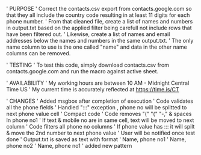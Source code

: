 ' PURPOSE
' Correct the contacts.csv export from contacts.google.com so that they all include the country code resulting in at least 11 digits for each phone number.
' From that cleaned file, create a list of names and numbers in output.txt based on the applied filter being carefull not include rows that have been filtered out.
' Likewise, create a list of names and email addresses below the names and numbers in the same output.txt.
' The only name column to use is the one called "name" and data in the other name columns can be removed.

' TESTING
' To test this code, simply download contacts.csv from contacts.google.com and run the macro against active sheet.

' AVAILABILITY
' My working hours are between 10 AM - Midnight Central Time US
' My current time is accurately reflected at https://time.is/CT

' CHANGES
' Added msgbox after completion of execution
' Code validates all the  phone fields
' Handled ":::"  exception , phone no will be splitted to next phone value cell 
' Compact code
' Code removes "("   "("   "-," & spaces In phone no1
' If  text & mobile no are  in same cell, text will be moved to next column
' Code filters all phone  no columns
' If phone value has ::: it will spilt & move the 2nd number to next phone value
' User will be notified once test done
' Output.txt is saved as text with format
' Name, phone no1
' Name, phone no2
' Name, phone no1
' added new pattern
